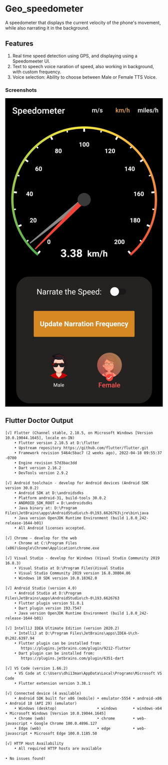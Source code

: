 # Geo_speedometer

A speedometer that displays the current velocity of the phone's movement, while also narrating it in the background.

## Features

1. Real time speed detection using GPS, and displaying using a Speedomeeter UI.
2. Text to speech voice naration of speed, also working in background, with custom frequency.
3. Voice selection: Ability to choose between Male or Female TTS Voice.

### Screenshots

![Main Screen](https://raw.githubusercontent.com/Dhi13man/speed_ometer/main/Screenshot.jpg)

## Flutter Doctor Output

```out
[√] Flutter (Channel stable, 2.10.5, on Microsoft Windows [Version 10.0.19044.1645], locale en-IN)
    • Flutter version 2.10.5 at D:\flutter
    • Upstream repository https://github.com/flutter/flutter.git
    • Framework revision 5464c5bac7 (2 weeks ago), 2022-04-18 09:55:37 -0700
    • Engine revision 57d3bac3dd
    • Dart version 2.16.2
    • DevTools version 2.9.2

[√] Android toolchain - develop for Android devices (Android SDK version 30.0.2)
    • Android SDK at D:\androidsdks
    • Platform android-31, build-tools 30.0.2
    • ANDROID_SDK_ROOT = D:\androidsdks
    • Java binary at: D:\Program Files\JetBrains\apps\AndroidStudio\ch-0\193.6626763\jre\bin\java
    • Java version OpenJDK Runtime Environment (build 1.8.0_242-release-1644-b01)
    • All Android licenses accepted.

[√] Chrome - develop for the web
    • Chrome at C:\Program Files (x86)\Google\Chrome\Application\chrome.exe

[√] Visual Studio - develop for Windows (Visual Studio Community 2019 16.8.3)
    • Visual Studio at D:\Program Files\Visual Studio
    • Visual Studio Community 2019 version 16.8.30804.86
    • Windows 10 SDK version 10.0.18362.0

[√] Android Studio (version 4.0)
    • Android Studio at D:\Program Files\JetBrains\apps\AndroidStudio\ch-0\193.6626763
    • Flutter plugin version 51.0.1
    • Dart plugin version 193.7547
    • Java version OpenJDK Runtime Environment (build 1.8.0_242-release-1644-b01)

[√] IntelliJ IDEA Ultimate Edition (version 2020.2)
    • IntelliJ at D:\Program Files\JetBrains\apps\IDEA-U\ch-0\202.6397.94
    • Flutter plugin can be installed from:
       https://plugins.jetbrains.com/plugin/9212-flutter
    • Dart plugin can be installed from:
       https://plugins.jetbrains.com/plugin/6351-dart

[√] VS Code (version 1.66.2)
    • VS Code at C:\Users\dhi13man\AppData\Local\Programs\Microsoft VS Code
    • Flutter extension version 3.38.1

[√] Connected device (4 available)
    • Android SDK built for x86 (mobile) • emulator-5554 • android-x86    • Android 10 (API 29) (emulator)
    • Windows (desktop)                  • windows       • windows-x64    • Microsoft Windows [Version 10.0.19044.1645]
    • Chrome (web)                       • chrome        • web-javascript • Google Chrome 100.0.4896.127
    • Edge (web)                         • edge          • web-javascript • Microsoft Edge 100.0.1185.50

[√] HTTP Host Availability
    • All required HTTP hosts are available

• No issues found!
```
